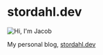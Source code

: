 # stordahl.dev

![Hi, I'm Jacob](https://stordahl.dev/api/og?title=Hi%20I'm%20Jacob)

My personal blog, [stordahl.dev](https://stordahl.dev)
